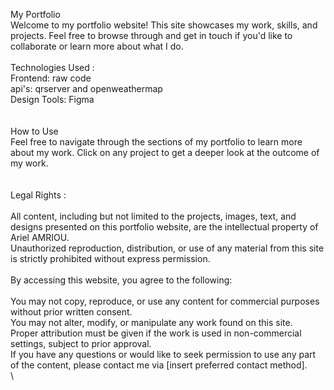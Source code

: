 My Portfolio
\
Welcome to my portfolio website! This site showcases my work, skills, and projects. Feel free to browse through and get in touch if you'd like to collaborate or learn more about what I do.\
\
Technologies Used :\
Frontend: raw code\
api's: qrserver and openweathermap\
Design Tools: Figma\
\
\
How to Use\
Feel free to navigate through the sections of my portfolio to learn more about my work. Click on any project to get a deeper look at the outcome of my work.\
\
\
Legal Rights :\
\
All content, including but not limited to the projects, images, text, and designs presented on this portfolio website, are the intellectual property of Ariel AMRIOU.\
Unauthorized reproduction, distribution, or use of any material from this site is strictly prohibited without express permission.\
\
By accessing this website, you agree to the following:\
\
You may not copy, reproduce, or use any content for commercial purposes without prior written consent.\
You may not alter, modify, or manipulate any work found on this site.\
Proper attribution must be given if the work is used in non-commercial settings, subject to prior approval.\
If you have any questions or would like to seek permission to use any part of the content, please contact me via [insert preferred contact method].\
\
